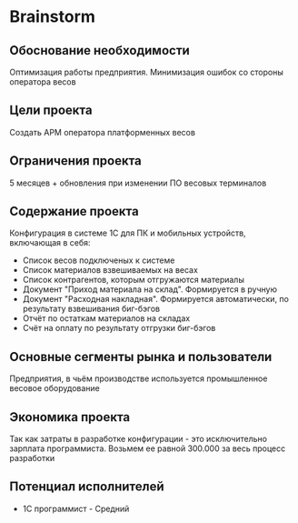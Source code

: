 <h1>Brainstorm</h1>

<h2>Обоснование необходимости</h2>
	Оптимизация работы предприятия. Минимизация ошибок со стороны оператора весов
<h2>Цели проекта</h2>
	Создать АРМ оператора платформенных весов
<h2>Ограничения проекта</h2>
	5 месяцев + обновления при изменении ПО весовых терминалов
<h2>Содержание проекта</h2>
	Конфигурация в системе 1С для ПК и мобильных устройств, включающая в себя:
	<ul>
			<li>Список весов подключеных к системе</li>
			<li>Список материалов взвешиваемых на весах</li>
			<li>Список контрагентов, которым отгружаются материалы</li>
			<li>Документ "Приход материала на склад". Формируется в ручную</li>
			<li>Документ "Расходная накладная". Формируется автоматически, по результату взвешивания биг-бэгов</li>
			<li>Отчёт по остаткам материалов на складах</li>
			<li>Счёт на оплату по результату отгрузки биг-бэгов</li>
	</ul>
<h2>Основные сегменты рынка и пользователи</h2>
	Предприятия, в чьём производстве используется промышленное весовое оборудование 
<h2>Экономика проекта</h2>
	Так как затраты в разработке конфигурации - это исключительно зарплата программиста. Возьмем ее равной 300.000 за весь процесс разработки
<h2>Потенциал исполнителей</h2>
	<ul>
		<li>1С программист - Средний</li>
	</ul>

